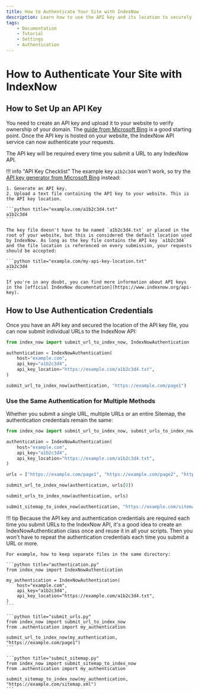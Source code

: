 ```yaml
---
title: How to Authenticate Your Site with IndexNow
description: Learn how to use the API key and its location to securely submit URLs from your domain to the IndexNow API. Includes code examples for beginners and advanced users.
tags:
    - Documentation
    - Tutorial
    - Settings
    - Authentication
---
```


# How to Authenticate Your Site with IndexNow
## How to Set Up an API Key
You need to create an API key and upload it to your website to verify ownership of your domain. The [guide from Microsoft Bing](https://www.bing.com/indexnow/getstarted#implementation) is a good starting point. Once the API key is hosted on your website, the IndexNow API service can now authenticate your requests.

The API key will be required every time you submit a URL to any IndexNow API.

!!! info "API Key Checklist"
    The example key `a1b2c3d4` won't work, so try the [API key generator from Microsoft Bing](https://www.bing.com/indexnow/getstarted#implementation) instead:

    1. Generate an API key.
    2. Upload a text file containing the API key to your website. This is the API key location.

    ```python title="example.com/a1b2c3d4.txt"
    a1b2c3d4
    ```

    The key file doesn't have to be named `a1b2c3d4.txt` or placed in the root of your website, but this is considered the default location used by IndexNow. As long as the key file contains the API key `a1b2c3d4` and the file location is referenced on every submission, your requests should be accepted:

    ```python title="example.com/my-api-key-location.txt"
    a1b2c3d4
    ```

    If you're in any doubt, you can find more information about API keys in the [official IndexNow documentation](https://www.indexnow.org/api-key).

## How to Use Authentication Credentials
Once you have an API key and secured the location of the API key file, you can now submit individual URLs to the IndexNow API:

```python linenums="1" hl_lines="3-7"
from index_now import submit_url_to_index_now, IndexNowAuthentication

authentication = IndexNowAuthentication(
    host="example.com",
    api_key="a1b2c3d4",
    api_key_location="https://example.com/a1b2c3d4.txt",
)

submit_url_to_index_now(authentication, "https://example.com/page1")
```

### Use the Same Authentication for Multiple Methods
Whether you submit a single URL, multiple URLs or an entire Sitemap, the authentication credentials remain the same:

```python linenums="1" hl_lines="11 13 15"
from index_now import submit_url_to_index_now, submit_urls_to_index_now, submit_sitemap_to_index_now, IndexNowAuthentication

authentication = IndexNowAuthentication(
    host="example.com",
    api_key="a1b2c3d4",
    api_key_location="https://example.com/a1b2c3d4.txt",
)

urls = ["https://example.com/page1", "https://example.com/page2", "https://example.com/page3"]

submit_url_to_index_now(authentication, urls[0])

submit_urls_to_index_now(authentication, urls)

submit_sitemap_to_index_now(authentication, "https://example.com/sitemap.xml")
```

!!! tip
    Because the API key and authentication credentials are required each time you submit URLs to the IndexNow API, it's a good idea to create an IndexNowAuthentication class once and reuse it in all your scripts. Then you won't have to repeat the authentication credentials each time you submit a URL or more.

    For example, how to keep separate files in the same directory:

    ```python title="authentication.py"
    from index_now import IndexNowAuthentication

    my_authentication = IndexNowAuthentication(
        host="example.com",
        api_key="a1b2c3d4",
        api_key_location="https://example.com/a1b2c3d4.txt",
    )
    ```

    ```python title="submit_urls.py"
    from index_now import submit_url_to_index_now
    from .authentication import my_authentication

    submit_url_to_index_now(my_authentication, "https://example.com/page1")
    ```

    ```python title="submit_sitemap.py"
    from index_now import submit_sitemap_to_index_now
    from .authentication import my_authentication

    submit_sitemap_to_index_now(my_authentication, "https://example.com/sitemap.xml")
    ```

